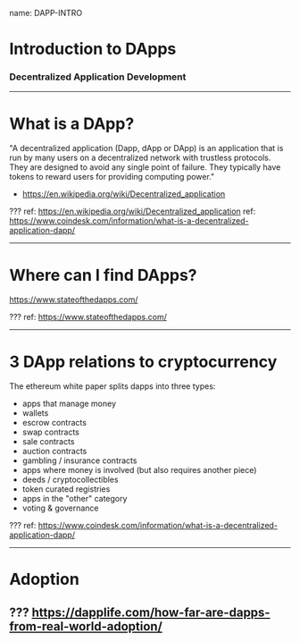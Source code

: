 name: DAPP-INTRO
# Introduction to DApps
### Decentralized Application Development

---
# What is a DApp?

"A decentralized application (Dapp, dApp or DApp) is an application that is run by many users on a decentralized network with trustless protocols. They are designed to avoid any single point of failure. They typically have tokens to reward users for providing computing power."

- https://en.wikipedia.org/wiki/Decentralized_application

???
ref: https://en.wikipedia.org/wiki/Decentralized_application
ref: https://www.coindesk.com/information/what-is-a-decentralized-application-dapp/


---
# Where can I find DApps?

https://www.stateofthedapps.com/

???
ref: https://www.stateofthedapps.com/

---
# 3 DApp relations to cryptocurrency

The ethereum white paper splits dapps into three types:
* apps that manage money
 * wallets
 * escrow contracts
 * swap contracts
 * sale contracts
 * auction contracts
 * gambling / insurance contracts
* apps where money is involved (but also requires another piece)
 * deeds / cryptocollectibles
 * token curated registries
* apps in the "other" category
 * voting & governance

???
ref: https://www.coindesk.com/information/what-is-a-decentralized-application-dapp/

---
# Adoption


???
https://dapplife.com/how-far-are-dapps-from-real-world-adoption/
---
